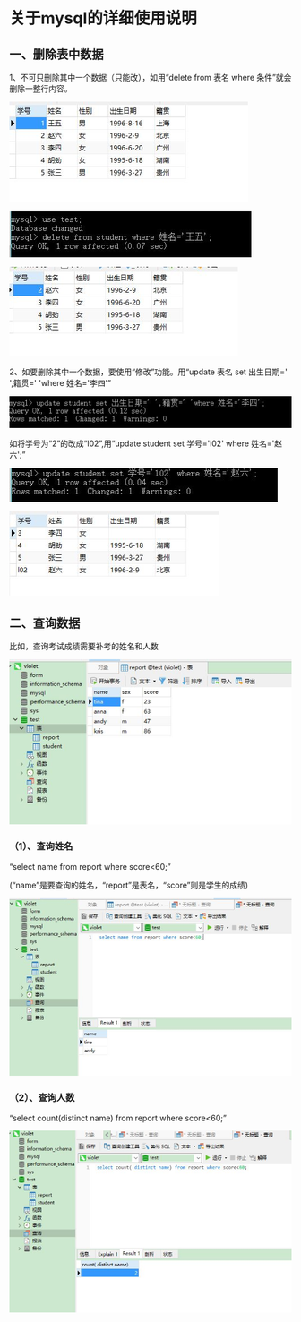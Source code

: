 # 关于mysql的详细使用说明

## 一、删除表中数据

1、不可只删除其中一个数据（只能改），如用“delete from 表名 where 条件”就会删除一整行内容。

![](1.jpg)

![](2.jpg)

![](3.jpg)

2、如要删除其中一个数据，要使用“修改”功能。用“update 表名 set 出生日期=' ',籍贯=' 'where 姓名='李四'”

![](4.jpg)

如将学号为“2”的改成“l02”,用“update student set 学号='l02' where 姓名='赵六';”

![](5.jpg)

![](6.jpg)

## 二、查询数据

比如，查询考试成绩需要补考的姓名和人数

![](8.jpg)

### （1）、查询姓名

“select name from report where score<60;”

(“name”是要查询的姓名，“report”是表名，“score”则是学生的成绩)

![](9.jpg)

### （2）、查询人数

“select count(distinct name) from report where score<60;”

![](10.jpg)



